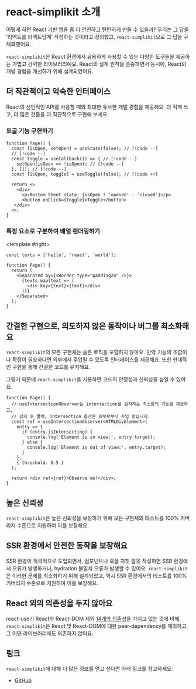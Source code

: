 # react-simplikit 소개

어떻게 하면 React 기반 앱을 좀 더 안전하고 탄탄하게 만들 수 있을까? 우리는 그 답을 ‘리액트를 리액트답게’ 작성하는 것이라고 정의했고, `react-simplikit`으로 그 답을 구체화했어요.

`react-simplikit`은 React 환경에서 유용하게 사용할 수 있는 다양한 도구들을 제공하는 가볍고 강력한 라이브러리예요. React의 설계 원칙을 존중하면서 동시에, React의 개발 경험을 개선하기 위해 설계되었어요.

## 더 직관적이고 익숙한 인터페이스

React의 선언적인 API를 사용할 때와 최대한 유사한 개발 경험을 제공해요. 더 적게 쓰고, 더 많은 것들을 더 직관적으로 구현해 보세요.

### 토글 기능 구현하기

```tsx
function Page() {
  const [isOpen, setOpen] = useState(false); // [!code --]
  // [!code --]
  const toggle = useCallback(() => { // [!code --]
    setOpen(isOpen => !isOpen); // [!code --]
  }, []); // [!code --]
  const [isOpen, toggle] = useToggle(false); // [!code ++]

  return <>
    <div>
      <p>Bottom Sheet state: {isOpen ? 'opened' : 'closed'}</p>
      <button onClick={toggle}>Toggle</button>
   </div>
  <>;
}
```

### 특정 요소로 구분하여 배열 렌더링하기

<SplitView>
  <template #left>

```tsx [without-react-simplikit.tsx]
const texts = ['hello', 'react', 'world'];

function Page() {
  return <>
    {texts.map((text, idx) =>
      <Fragment key={text}>
        <div>{text}</div>
        {idx === texts.length - 1
          ? <Border type="padding24" />
          : null
        }
      </Fragment>
    )}
<>;
}

```

  </template>

<template #right>

```tsx [without-react-simplikit.tsx]
const texts = ['hello', 'react', 'world'];

function Page() {
  return (
    <Separated by={<Border type="padding24" />}>
      {texts.map(text => (
        <div key={text}>{text}</div>
      ))}
    </Separated>
  );
}

```

  </template>
</SplitView>

## 간결한 구현으로, 의도하지 않은 동작이나 버그를 최소화해요

`react-simplikit`의 모든 구현체는 숨은 로직을 포함하지 않아요. 만약 기능의 조합이나 확장이 필요하다면 외부에서 주입될 수 있도록 인터페이스를 제공해요. 또한 현대적인 구현을 통해 간결한 코드를 유지해요.

그렇기 때문에 `react-simplikit`을 사용하면 코드의 안정성과 신뢰성을 높일 수 있어요.

```tsx
function Page() {
  // useIntersectionObserver는 intersection을 감지하는 최소한의 기능을 제공하고,
  // 감지 후 콜백, intersection 옵션은 외부로부터 주입 받습니다.
  const ref = useIntersectionObserver<HTMLDivElement>(
    entry => {
      if (entry.isIntersecting) {
        console.log('Element is in view:', entry.target);
      } else {
        console.log('Element is out of view:', entry.target);
      }
    },
    { threshold: 0.5 }
  );

  return <div ref={ref}>Observe me!</div>;
}
```

## 높은 신뢰성

`react-simplikit`은 높은 신뢰성을 보장하기 위해 모든 구현체의 테스트를 100% 커버리지 수준으로 지원하여 이를 보장해요.

## SSR 환경에서 안전한 동작을 보장해요

SSR 환경이 적극적으로 도입되면서, 컴포넌트나 훅을 자칫 잘못 작성하면 SSR 환경에서 오류가 발생하거나, hydration 불일치 오류가 발생할 수 있어요. `react-simplikit`은 이러한 문제를 최소화하기 위해 설계되었고, 역시 SSR 환경에서의 테스트를 100% 커버리지 수준으로 지원하여 이를 보장해요.

## React 외의 의존성을 두지 않아요

react-use가 React와 React-DOM 제외 [14개의 의존성](https://www.npmjs.com/package/react-use?activeTab=dependencies)을 가지고 있는 것에 비해, `react-simplikit`은 React 및 React-DOM에 대한 peer-dependency를 제외하고, 그 어떤 라이브러리에도 의존하지 않아요.

## 링크

`react-simplikit`에 대해 더 많은 정보를 얻고 싶다면 아래 링크를 참고하세요:

- [GitHub](https://github.com/toss/react-simplikit)
